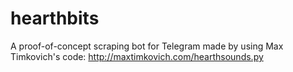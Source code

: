 # hearthbits
A proof-of-concept scraping bot for Telegram made by using Max Timkovich's code: http://maxtimkovich.com/hearthsounds.py
